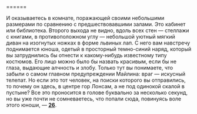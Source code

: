 ======

И оказываетесь в комнате, поражающей своими небольшими размерами по сравнению с предшествовавшими залами. Это кабинет или библиотека. Второго выхода не видно, вдоль всех стен — стеллажи с книгами, в противоположном углу — небольшой уютный мягкий диван на изогнутых ножках в форме львиных лап. С него вам навстречу поднимается юноша, одетый в просторный темно-синий наряд, который вы затруднились бы отнести к какому-нибудь известному типу костюмов. Его лицо можно было бы назвать красивым, если бы не глаза, выдающие алчность и злобу. Только тут вы понимаете, что забыли о самом главном предупреждении Майлина: враг — искусный телепат. Но если это тот человек, на поиски которого вы отправились, то почему он здесь, в центре гор Лонсам, а не под одинокой скалой в пустыне? Все это проносится в голове буквально за несколько секунд, но вы уже почти не сомневаетесь, что попали сюда, повинуясь воле этого юноши, — [**26**](#n_26).

